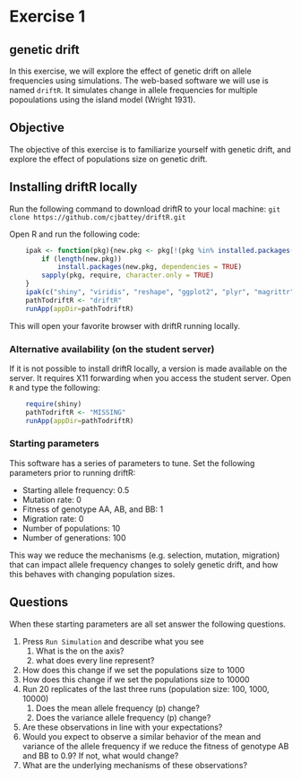 # Exercise 1 #

## genetic drift ##
In this exercise, we will explore the effect of genetic drift on allele frequencies using simulations. The web-based software we will use is named `driftR`. It simulates change in allele frequencies for multiple popoulations using the island model (Wright 1931).

## Objective ##
The objective of this exercise is to familiarize yourself with genetic drift, and explore the effect of populations size on genetic drift.

## Installing driftR locally ##

Run the following command to download driftR to your local machine:
`git clone https://github.com/cjbattey/driftR.git`

Open R and run the following code:

```R
	ipak <- function(pkg){new.pkg <- pkg[!(pkg %in% installed.packages()[, "Package"])]
		if (length(new.pkg))
			install.packages(new.pkg, dependencies = TRUE)
		sapply(pkg, require, character.only = TRUE)
	}
	ipak(c("shiny", "viridis", "reshape", "ggplot2", "plyr", "magrittr"))
	pathTodriftR <- "driftR"
	runApp(appDir=pathTodriftR)
```

This will open your favorite browser with driftR running locally. 


### Alternative availability (on the student server) ###
If it is not possible to install driftR locally, a version is made available on the server. It requires X11 forwarding when you access the student server. Open `R` and type the following:

```R
	require(shiny)
	pathTodriftR <- "MISSING"
	runApp(appDir=pathTodriftR)
```

### Starting parameters ###
This software has a series of parameters to tune. Set the following parameters prior to running driftR:

- Starting allele frequency: 0.5
- Mutation rate: 0
- Fitness of genotype AA, AB, and BB: 1
- Migration rate: 0
- Number of populations: 10
- Number of generations: 100
	 
This way we reduce the mechanisms (e.g. selection, mutation, migration) that can impact allele frequency changes to solely genetic drift, and how this behaves with changing population sizes.


 
## Questions ##
When these starting parameters are all set  answer the following questions.


1. Press `Run Simulation` and describe what you see
   1. What is the on the axis?
   2. what does every line represent?
2. How does this change if we set the populations size to 1000
3. How does this change if we set the populations size to 10000
4. Run 20 replicates of the last three runs (population size: 100, 1000, 10000)
   1. Does the mean allele frequency (p) change?
   2. Does the variance allele frequency (p) change?
5. Are these observations in line with your expectations?
6. Would you expect to observe a similar behavior of the mean and variance of the allele frequency if we reduce the fitness of genotype AB and BB to 0.9? If not, what would change?
7. What are the underlying mechanisms of these observations?

